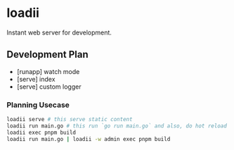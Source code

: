 # loadii
Instant web server for development.

## Development Plan
- [runapp] watch mode
- [serve] index
- [serve] custom logger

### Planning Usecase
```bash
loadii serve # this serve static content
loadii run main.go # this run `go run main.go` and also, do hot reload
loadii exec pnpm build
loadii run main.go | loadii -w admin exec pnpm build
```
